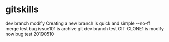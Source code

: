 # gitskills
dev branch modify
Creating a new branch is quick and simple
--no-ff merge test
bug issue101 is archive
git dev branch test
GIT CLONE1 is modify
now bug test 20190510
